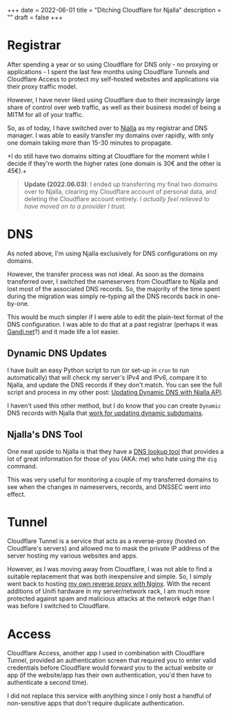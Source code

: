 +++
date = 2022-06-01
title = "Ditching Cloudflare for Njalla"
description = ""
draft = false
+++

# Registrar

After spending a year or so using Cloudflare for DNS only - no proxying or
applications - I spent the last few months using Cloudflare Tunnels and
Cloudflare Access to protect my self-hosted websites and applications via their
proxy traffic model.

However, I have never liked using Cloudflare due to their increasingly large
share of control over web traffic, as well as their business model of being a
MITM for all of your traffic.

So, as of today, I have switched over to [Njalla](https://njal.la) as my
registrar and DNS manager. I was able to easily transfer my domains over
rapidly, with only one domain taking more than 15-30 minutes to propagate.

+I do still have two domains sitting at Cloudflare for the moment while I decide
if they're worth the higher rates (one domain is 30€ and the other is 45€).+

> **Update (2022.06.03)**: I ended up transferring my final two domains over to
> Njalla, clearing my Cloudflare account of personal data, and deleting the
> Cloudflare account entirely. _I actually feel relieved to have moved on to a
> provider I trust._

# DNS

As noted above, I'm using Njalla exclusively for DNS configurations on my
domains.

However, the transfer process was not ideal. As soon as the domains transferred
over, I switched the nameservers from Cloudflare to Njalla and lost most of the
associated DNS records. So, the majority of the time spent during the migration
was simply re-typing all the DNS records back in one-by-one.

This would be much simpler if I were able to edit the plain-text format of the
DNS configuration. I was able to do that at a past registrar (perhaps it was
[Gandi.net](https://gandi.net/)?) and it made life a lot easier.

## Dynamic DNS Updates

I have built an easy Python script to run (or set-up in `cron` to run
automatically) that will check my server's IPv4 and IPv6, compare it to Njalla,
and update the DNS records if they don't match. You can see the full script and
process in my other post: [Updating Dynamic DNS with Njalla
API](../njalla-dns-api/).

I haven't used this other method, but I do know that you can create `Dynamic`
DNS records with Njalla that [work for updating dynamic
subdomains](https://njal.la/docs/ddns/).

## Njalla's DNS Tool

One neat upside to Njalla is that they have a [DNS lookup
tool](https://check.njal.la/dns/) that provides a lot of great information for
those of you (AKA: me) who hate using the `dig` command.

This was very useful for monitoring a couple of my transferred domains to see
when the changes in nameservers, records, and DNSSEC went into effect.

# Tunnel

Cloudflare Tunnel is a service that acts as a reverse-proxy (hosted on
Cloudflare's servers) and allowed me to mask the private IP address of the
server hosting my various websites and apps.

However, as I was moving away from Cloudflare, I was not able to find a suitable
replacement that was both inexpensive and simple. So, I simply went back to
hosting [my own reverse proxy with
Nginx](file:///blog/set-up-nginx-reverse-proxy/). With the recent additions of
Unifi hardware in my server/network rack, I am much more protected against spam
and malicious attacks at the network edge than I was before I switched to
Cloudflare.

# Access

Cloudflare Access, another app I used in combination with Cloudflare Tunnel,
provided an authentication screen that required you to enter valid credentials
before Cloudflare would forward you to the actual website or app (if the
website/app has their own authentication, you'd then have to authenticate a
second time).

I did not replace this service with anything since I only host a handful of
non-sensitive apps that don't require duplicate authentication.
